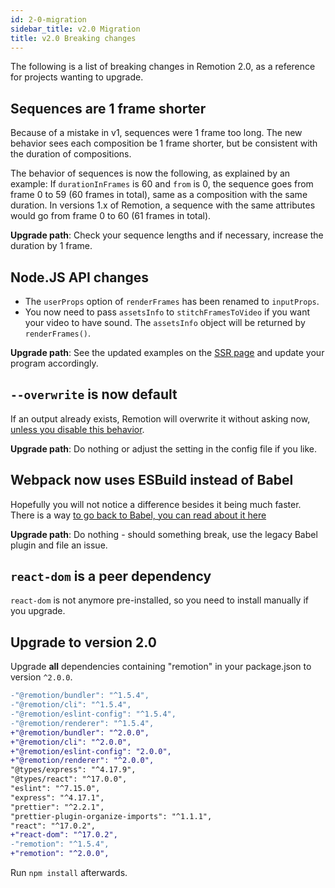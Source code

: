 ```yaml
---
id: 2-0-migration
sidebar_title: v2.0 Migration
title: v2.0 Breaking changes
---
```


The following is a list of breaking changes in Remotion 2.0, as a reference for projects wanting to upgrade.

## Sequences are 1 frame shorter

Because of a mistake in v1, sequences were 1 frame too long. The new behavior sees each composition be 1 frame shorter, but be consistent with the duration of compositions.

The behavior of sequences is now the following, as explained by an example: If `durationInFrames` is 60 and `from` is 0, the sequence goes from frame 0 to 59 (60 frames in total), same as a composition with the same duration. In versions 1.x of Remotion, a sequence with the same attributes would go from frame 0 to 60 (61 frames in total).

**Upgrade path**: Check your sequence lengths and if necessary, increase the duration by 1 frame.

## Node.JS API changes

- The `userProps` option of `renderFrames` has been renamed to `inputProps`.
- You now need to pass `assetsInfo` to `stitchFramesToVideo` if you want your video to have sound. The `assetsInfo` object will be returned by `renderFrames()`.

**Upgrade path**: See the updated examples on the [SSR page](/docs/ssr) and update your program accordingly.

## `--overwrite` is now default

If an output already exists, Remotion will overwrite it without asking now, [unless you disable this behavior](/docs/config#setoverwriteoutput).

**Upgrade path**: Do nothing or adjust the setting in the config file if you like.

## Webpack now uses ESBuild instead of Babel

Hopefully you will not notice a difference besides it being much faster. There is a way [to go back to Babel, you can read about it here](/docs/legacy-babel)

**Upgrade path**: Do nothing - should something break, use the legacy Babel plugin and file an issue.

## `react-dom` is a peer dependency

`react-dom` is not anymore pre-installed, so you need to install manually if you upgrade.

## Upgrade to version 2.0

Upgrade **all** dependencies containing "remotion" in your package.json to version `^2.0.0`.

```diff
-"@remotion/bundler": "^1.5.4",
-"@remotion/cli": "^1.5.4",
-"@remotion/eslint-config": "^1.5.4",
-"@remotion/renderer": "^1.5.4",
+"@remotion/bundler": "^2.0.0",
+"@remotion/cli": "^2.0.0",
+"@remotion/eslint-config": "2.0.0",
+"@remotion/renderer": "^2.0.0",
"@types/express": "^4.17.9",
"@types/react": "^17.0.0",
"eslint": "^7.15.0",
"express": "^4.17.1",
"prettier": "^2.2.1",
"prettier-plugin-organize-imports": "^1.1.1",
"react": "^17.0.2",
+"react-dom": "^17.0.2",
-"remotion": "^1.5.4",
+"remotion": "^2.0.0",
```

Run `npm install` afterwards.
